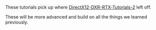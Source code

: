 These tutorials pick up where [DirectX12-DXR-RTX-Tutorials-2](https://github.com/cpyburn/DirectX12-DXR-RTX-Tutorials-2) left off.

These will be more advanced and build on all the things we learned previously.
